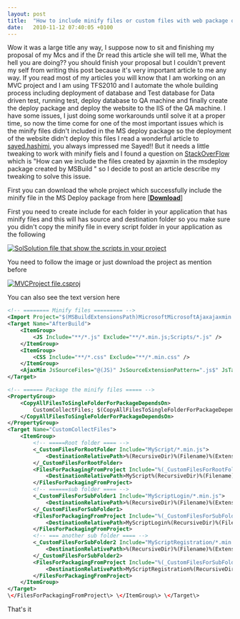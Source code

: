 ```yaml
---
layout: post
title:  "How to include minify files or custom files with web package or MS Deploy package?"
date:   2010-11-12 07:40:05 +0100
---
```


Wow it was a large title any way, I suppose now to sit and finishing my proposal of my Mcs and if the Dr read this article she will tell me, What the hell you are doing?? you should finish your proposal but I couldn\'t prevent my self from writing this post because it\'s very important article to me any way. If you read most of my articles you
will know that I am working on an MVC project and I am using TFS2010 and I automate the whole building process including deployment of database and Test database for Data driven test, running test, deploy database to QA machine and finally create the deploy package and deploy the website to the IIS of the QA machine. I have some issues, I just doing some workarounds until solve it at a proper time, so now the time come for one of the most important issues which is the minify files didn\'t included in the MS deploy package so the deployment of the website
didn\'t deploy this files I read a wonderful article to [sayed.hashimi](http://sedodream.com/2010/03/10/WebDeploymentToolIncludingOtherFiles.aspx "Sayed"), you always impressed me Sayed!! But it needs a little tweaking to work with minify fiels and I found a question on [StackOverFlow](http://stackoverflow.com/questions/4144472/how-can-we-include-the-files-created-by-ajaxmin-in-the-msdeploy-package-created-b "Stack question") which is \"How can we include the files created by ajaxmin in the msdeploy package created by MSBuild \" so I decide to post an article describe my tweaking to solve this issue. 

First you can download the whole project which successfully include the minify file in the MS
Deploy package from here [[**Download**]](/assets/img/2017/08/MvcApplication1.zip "MinifyFilesWithMSDeploy")

First you need to create include for each folder in your application that has minify files and this will has source and destination folder so you make sure you didn\'t copy the minify file in every script folder in your application as the following 

[![SolSolution file that show the scripts in your project](/assets/img/2010/11/12-11-2010.jpg)](/assets/img/2010/11/12-11-2010.jpg)

You need to follow the image or just download the project as mention before

[![MVCProject file.csproj](/assets/img/2010/11/TheProjectFiles.png)](/assets/img/2010/11/TheProjectFiles.png)

You can also see the text version here

```xml
<!-- ======== Minify files ========= -->
<Import Project="$(MSBuildExtensionsPath)MicrosoftMicrosoftAjaxajaxmin.tasks" />
<Target Name="AfterBuild">
    <ItemGroup>
        <JS Include="**/*.js" Exclude="**/*.min.js;Scripts/*.js" />
    </ItemGroup>
    <ItemGroup>
        <CSS Include="**/*.css" Exclude="**/*.min.css" />
    </ItemGroup>
    <AjaxMin JsSourceFiles="@(JS)" JsSourceExtensionPattern=".js$" JsTargetExtension=".min.js" CssSourceFiles="@(CSS)" CssSourceExtensionPattern=".css$" CssTargetExtension=".min.css" />
</Target>

<!-- ====== Package the minify files ===== -->
<PropertyGroup>
    <CopyAllFilesToSingleFolderForPackageDependsOn>
        CustomCollectFiles; $(CopyAllFilesToSingleFolderForPackageDependsOn);
    </CopyAllFilesToSingleFolderForPackageDependsOn>
</PropertyGroup>
<Target Name="CustomCollectFiles">
    <ItemGroup>
        <!-- =====Root folder ==== -->
        <_CustomFilesForRootFolder Include="MyScript/*.min.js">
            <DestinationRelativePath>%(RecursiveDir)%(Filename)%(Extension)</DestinationRelativePath>
        </_CustomFilesForRootFolder>
        <FilesForPackagingFromProject Include="%(_CustomFilesForRootFolder.Identity)">
            <DestinationRelativePath>MyScript%(RecursiveDir)%(Filename)%(Extension)</DestinationRelativePath>
        </FilesForPackagingFromProject>
        <!-- ======sub folder ==== -->
        <_CustomFilesForSubFolder1 Include="MyScriptLogin/*.min.js">
            <DestinationRelativePath>%(RecursiveDir)%(Filename)%(Extension)</DestinationRelativePath>
        </_CustomFilesForSubFolder1>
        <FilesForPackagingFromProject Include="%(_CustomFilesForSubFolder1.Identity)">
            <DestinationRelativePath>MyScriptLogin%(RecursiveDir)%(Filename)%(Extension)</DestinationRelativePath>
        </FilesForPackagingFromProject>
        <!-- === another sub folder ==== -->
        <_CustomFilesForSubFolder2 Include="MyScriptRegistration/*.min.js">
            <DestinationRelativePath>%(RecursiveDir)%(Filename)%(Extension)</DestinationRelativePath>
        </_CustomFilesForSubFolder2>
        <FilesForPackagingFromProject Include="%(_CustomFilesForSubFolder2.Identity)">
            <DestinationRelativePath>MyScriptRegistration%(RecursiveDir)%(Filename)%(Extension)</DestinationRelativePath>
        </FilesForPackagingFromProject>
    </ItemGroup>
</Target>
\</FilesForPackagingFromProject\> \</ItemGroup\> \</Target\>
```

That\'s it


